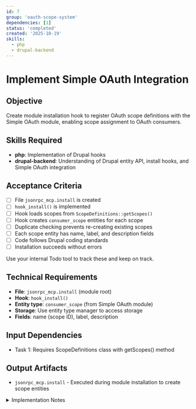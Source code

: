 ```yaml
---
id: 7
group: 'oauth-scope-system'
dependencies: [1]
status: 'completed'
created: '2025-10-19'
skills:
  - php
  - drupal-backend
---
```


# Implement Simple OAuth Integration

## Objective

Create module installation hook to register OAuth scope definitions with the Simple OAuth module, enabling scope assignment to OAuth consumers.

## Skills Required

- **php**: Implementation of Drupal hooks
- **drupal-backend**: Understanding of Drupal entity API, install hooks, and Simple OAuth integration

## Acceptance Criteria

- [ ] File `jsonrpc_mcp.install` is created
- [ ] `hook_install()` is implemented
- [ ] Hook loads scopes from `ScopeDefinitions::getScopes()`
- [ ] Hook creates `consumer_scope` entities for each scope
- [ ] Duplicate checking prevents re-creating existing scopes
- [ ] Each scope entity has name, label, and description fields
- [ ] Code follows Drupal coding standards
- [ ] Installation succeeds without errors

Use your internal Todo tool to track these and keep on track.

## Technical Requirements

- **File**: `jsonrpc_mcp.install` (module root)
- **Hook**: `hook_install()`
- **Entity type**: `consumer_scope` (from Simple OAuth module)
- **Storage**: Use entity type manager to access storage
- **Fields**: name (scope ID), label, description

## Input Dependencies

- Task 1: Requires ScopeDefinitions class with getScopes() method

## Output Artifacts

- `jsonrpc_mcp.install` - Executed during module installation to create scope entities

<details>
<summary>Implementation Notes</summary>

### File Location

Create file at module root: `jsonrpc_mcp.install`

### Install Hook Implementation

```php
<?php

/**
 * @file
 * Install, update and uninstall functions for the jsonrpc_mcp module.
 */

use Drupal\jsonrpc_mcp\OAuth\ScopeDefinitions;

/**
 * Implements hook_install().
 */
function jsonrpc_mcp_install() {
  // Create OAuth scopes.
  $entity_type_manager = \Drupal::entityTypeManager();
  $scope_storage = $entity_type_manager->getStorage('consumer_scope');

  foreach (ScopeDefinitions::getScopes() as $scope_id => $scope_info) {
    // Check if scope already exists.
    $existing = $scope_storage->loadByProperties(['name' => $scope_id]);
    if (empty($existing)) {
      $scope_storage->create([
        'name' => $scope_id,
        'description' => $scope_info['description'],
        'label' => $scope_info['label'],
      ])->save();
    }
  }
}
```

### Implementation Details

**Duplicate Prevention**:

- Use `loadByProperties(['name' => $scope_id])` to check for existing scope
- Only create if `$existing` array is empty
- This allows re-running install without creating duplicates

**Entity Structure**:
The `consumer_scope` entity from Simple OAuth expects:

- `name`: Unique scope identifier (e.g., 'content:read')
- `label`: Human-readable label
- `description`: Detailed description of scope permissions

**Error Handling**:

- If Simple OAuth is not installed, entity type won't exist
- Drupal will throw exception during installation
- Document Simple OAuth as required dependency in composer.json

### Update Hook Consideration

If scopes are added in future updates, create `hook_update_N()`:

```php
/**
 * Adds new OAuth scopes to Simple OAuth.
 */
function jsonrpc_mcp_update_9001() {
  // Same logic as hook_install() but called on module update
  // This ensures new scopes are added when module is updated
}
```

However, don't create this now unless specifically requested.

### Verification

After implementation:

1. Run `vendor/bin/phpcs --standard=Drupal,DrupalPractice jsonrpc_mcp.install`
2. Install module fresh: `vendor/bin/drush pm:install jsonrpc_mcp`
3. Check scope entities exist: `vendor/bin/drush php:eval "print_r(\Drupal::entityTypeManager()->getStorage('consumer_scope')->loadByProperties(['name' => 'content:read']));"`
4. Verify all 8 scopes are created
5. Try re-installing to verify duplicate prevention works
</details>
